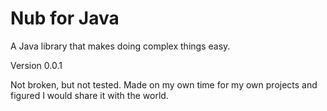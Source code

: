 # Nub for Java
A Java library that makes doing complex things easy.

Version 0.0.1

Not broken, but not tested. Made on my own time for my own projects
and figured I would share it with the world.
